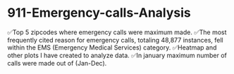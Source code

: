 # 911-Emergency-calls-Analysis
✅Top 5 zipcodes where emergency calls were maximum made.
✅The most frequently cited reason for emergency calls, totaling 48,877 instances, fell within the EMS (Emergency Medical Services) category.
✅Heatmap and other plots I have created to analyze data.
✅In january maximum number of calls were made out of (Jan-Dec).
